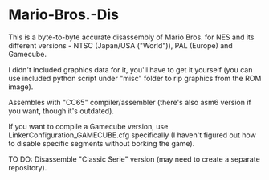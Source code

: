 # Mario-Bros.-Dis
This is a byte-to-byte accurate disassembly of Mario Bros. for NES and its different versions - NTSC (Japan/USA ("World")), PAL (Europe) and Gamecube.

I didn't included graphics data for it, you'll have to get it yourself (you can use included python script under "misc" folder to rip graphics from the ROM image).

Assembles with "CC65" compiler/assembler (there's also asm6 version if you want, though it's outdated).

If you want to compile a Gamecube version, use LinkerConfiguration_GAMECUBE.cfg specifically (I haven't figured out how to disable specific segments without borking the game).

TO DO: Disassemble "Classic Serie" version (may need to create a separate repository).
